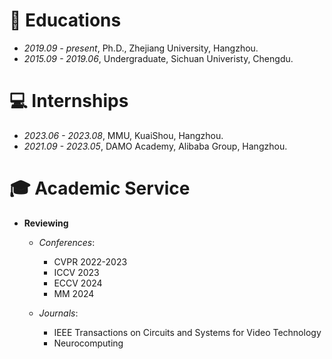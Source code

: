 
# 📖 Educations
- *2019.09 - present*, Ph.D., Zhejiang University, Hangzhou.
- *2015.09 - 2019.06*, Undergraduate, Sichuan Univeristy, Chengdu.

# 💻 Internships
- *2023.06 - 2023.08*,  MMU, KuaiShou, Hangzhou.
- *2021.09 - 2023.05*,  DAMO Academy, Alibaba Group, Hangzhou.

# 🎓 Academic Service
- **Reviewing**  
  - *Conferences*:  
    - CVPR 2022-2023  
    - ICCV 2023
    - ECCV 2024
    - MM 2024

  - *Journals*:
    - IEEE Transactions on Circuits and Systems for Video Technology
    - Neurocomputing
